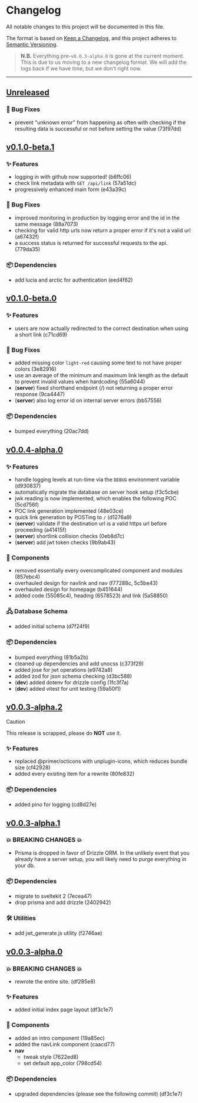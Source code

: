 <!-- Template for a new:tm: release
## [Unreleased]
<!-- ### 💥 BREAKING CHANGES 💥
### ✨ Features
### 🐛 Bug Fixes
### 🧩 Components
### 📖 Documentation
### 🖧 Database Schema
### 🛠️ Utilities
### 📦 Dependencies  -->

# Changelog

All notable changes to this project will be documented in this file.

The format is based on [Keep a Changelog](https://keepachangelog.com/en/1.1.0/),
and this project adheres to
[Semantic Versioning](https://semver.org/spec/v2.0.0.html).

> **N.B.** Everything pre-`v0.0.3-alpha.0` is gone at the current moment. This
> is due to us moving to a new changelog format. We will add the logs back if we
> have time, but we don't right now.

---

## [Unreleased]

<!-- ### 💥 BREAKING CHANGES 💥
### ✨ Features
### 🧩 Components
### 📖 Documentation
### 🖧 Database Schema
### 🛠️ Utilities
### 📦 Dependencies  -->

### 🐛 Bug Fixes

- prevent "unknown error" from happening as often with checking if the resulting
  data is successful or not before setting the value (73f97dd)

## [v0.1.0-beta.1]

### ✨ Features

- logging in with github now supported! (b6ffc06)
- check link metadata with `GET /api/link` (57a51dc)
- progressively enhanced main form (e43a39c)

### 🐛 Bug Fixes

- improved monitoring in production by logging error and the id in the same
  message (88a7073)
- checking for valid http urls now return a proper error if it's not a valid url
  (a67432f)
- a success status is returned for successful requests to the api. (779da35)

### 📦 Dependencies

- add lucia and arctic for authentication (eed4f62)

## [v0.1.0-beta.0]

### ✨ Features

- users are now actually redirected to the correct destination when using a
  short link (c71cd69)

### 🐛 Bug Fixes

- added missing color `light-red` causing some text to not have proper colors
  (3e82916)
- use an average of the minimum and maximum link length as the default to
  prevent invalid values when hardcoding (55a6044)
- (**server**) fixed shorthand endpoint (/) not returning a proper error
  response (9ca4447)
- (**server**) also log error id on internal server errors (bb57556)

### 📦 Dependencies

- bumped everything (20ac7dd)

## [v0.0.4-alpha.0]

### ✨ Features

- handle logging levels at run-time via the `DEBUG` environment variable
  (d930837)
- automatically migrate the database on server hook setup (f3c5cbe)
- jwk reading is now implemented, which enables the following POC (5cd756f)
- POC link generation implemented (48e03ce)
- quick link generation by POSTing to `/` (d1276a9)
- (**server**) validate if the destination url is a valid https url before
  proceeding (a41415f)
- (**server**) shortlink collision checks (0eb8d7c)
- (**server**) add jwt token checks (9b9ab43)

### 🧩 Components

- removed essentially every overcomplicated component and modules (857ebc4)
- overhauled design for navlink and nav (f77288c, 5c5be43)
- overhauled design for homepage (b451644)
- added code (55085c4), heading (6578523) and link (5a58850)

### 🖧 Database Schema

- added initial schema (d7f24f9)

### 📦 Dependencies

- bumped everything (81b5a2b)
- cleaned up dependencies and add unocss (c373f29)
- added jose for jwt operations (e9742a8)
- added zod for json schema checking (d3bc588)
- (**dev**) added dotenv for drizzle config (1fc3f7a)
- (**dev**) added vitest for unit testing (59a50f1)

## [v0.0.3-alpha.2]

> [!CAUTION]
>
> This release is scrapped, please do **NOT** use it.

### ✨ Features

- replaced @primer/octicons with unplugin-icons, which reduces bundle size
  (cf42928)
- added every existing item for a rewrite (80fe832)

### 📦 Dependencies

- added pino for logging (cd8d27e)

## [v0.0.3-alpha.1]

### 💥 BREAKING CHANGES 💥

- Prisma is dropped in favor of Drizzle ORM. In the unlikely event that you
  already have a server setup, you will likely need to purge everything in your
  db.

### 📦 Dependencies

- migrate to sveltekit 2 (7ecea47)
- drop prisma and add drizzle (2402942)

### 🛠️ Utilities

- add jwt_generate.js utility (f2746ae)

## [v0.0.3-alpha.0]

### 💥 BREAKING CHANGES 💥

- rewrote the entire site. (df285e8)

### ✨ Features

- added initial index page layout (df3c1e7)

### 🧩 Components

- added an intro component (19a85ec)
- added the navLink component (caacd77)
- **nav**
  - tweak style (7622ed8)
  - set default app_color (798cd54)

### 📦 Dependencies

- upgraded dependencies (please see the following commit) (df3c1e7)

[Unreleased]: https://patchy.soopy.moe/cassie/shortify/compare/v0.1.0-beta.1...HEAD
[v0.1.0-beta.1]: https://patchy.soopy.moe/cassie/shortify/compare/v0.1.0-beta.0...v0.1.0-beta.1
[v0.1.0-beta.0]: https://patchy.soopy.moe/cassie/shortify/compare/v0.0.4-alpha.0...v0.1.0-beta.0
[v0.0.4-alpha.0]: https://patchy.soopy.moe/cassie/shortify/compare/v0.0.3-alpha.2...v0.0.4-alpha.0
[v0.0.3-alpha.2]: https://patchy.soopy.moe/cassie/shortify/compare/v0.0.3-alpha.1...v0.0.3-alpha.2
[v0.0.3-alpha.1]: https://patchy.soopy.moe/cassie/shortify/compare/v0.0.3-alpha.0...v0.0.3-alpha.1
[v0.0.3-alpha.0]: https://patchy.soopy.moe/cassie/shortify/compare/v0.0.2-alpha.0...v0.0.3-alpha.0
